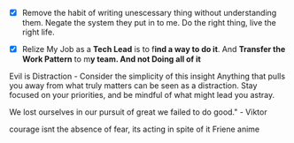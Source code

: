 - [x] Remove the habit of writing unescessary thing without understanding them. Negate the system they put in to me. Do the right thing, live the right life.

- [x] Relize My Job as a **Tech Lead** is to f**ind a way to do it**. And **Transfer the Work Pattern** to m**y team. And not Doing all of it**


Evil is Distraction - Consider the simplicity of this insight 
	Anything that pulls you away from what truly matters can be seen as a distraction. Stay focused on your priorities, and be mindful of what might lead you astray.


We lost ourselves in our pursuit of great we failed to do good." - Viktor


courage isnt the absence of fear, its acting in spite of it
	Friene anime